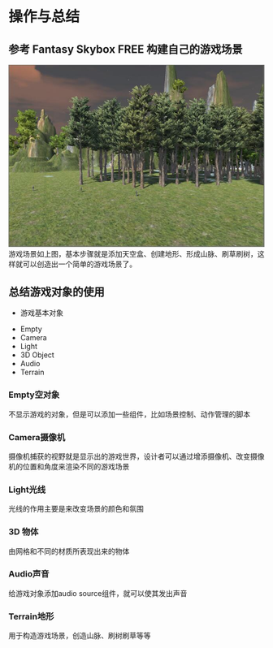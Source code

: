 # 操作与总结
## 参考 Fantasy Skybox FREE 构建自己的游戏场景
![GameScene](Pictures/GameScene.jpg)
游戏场景如上图，基本步骤就是添加天空盒、创建地形、形成山脉、刷草刷树，这样就可以创造出一个简单的游戏场景了。


## 总结游戏对象的使用

* 游戏基本对象
 - Empty
 - Camera
 - Light
 - 3D Object
 - Audio
 - Terrain

### Empty空对象
不显示游戏的对象，但是可以添加一些组件，比如场景控制、动作管理的脚本
### Camera摄像机
摄像机捕获的视野就是显示出的游戏世界，设计者可以通过增添摄像机、改变摄像机的位置和角度来渲染不同的游戏场景
### Light光线
光线的作用主要是来改变场景的颜色和氛围
### 3D 物体
由网格和不同的材质所表现出来的物体
### Audio声音
给游戏对象添加audio source组件，就可以使其发出声音
### Terrain地形
用于构造游戏场景，创造山脉、刷树刷草等等
